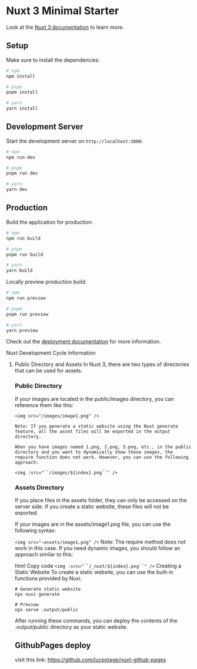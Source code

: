 # Nuxt 3 Minimal Starter

Look at the [Nuxt 3 documentation](https://nuxt.com/docs/getting-started/introduction) to learn more.

## Setup

Make sure to install the dependencies:

```bash
# npm
npm install

# pnpm
pnpm install

# yarn
yarn install
```

## Development Server

Start the development server on `http://localhost:3000`:

```bash
# npm
npm run dev

# pnpm
pnpm run dev

# yarn
yarn dev
```

## Production

Build the application for production:

```bash
# npm
npm run build

# pnpm
pnpm run build

# yarn
yarn build
```

Locally preview production build:

```bash
# npm
npm run preview

# pnpm
pnpm run preview

# yarn
yarn preview
```

Check out the [deployment documentation](https://nuxt.com/docs/getting-started/deployment) for more information.

Nuxt Development Cycle Information
1. Public Directory and Assets
In Nuxt 3, there are two types of directories that can be used for assets.

    ### Public Directory
    If your images are located in the public/images directory, you can reference them like this:

    `<img src="/images/image1.png" />`
    ```
    Note: If you generate a static website using the Nuxt generate feature, all the asset files will be exported in the output directory.

    When you have images named 1.png, 2.png, 3.png, etc., in the public directory and you want to dynamically show these images, the require function does not work. However, you can use the following approach:
    ```

    `<img :src="``/images/${index}.png``" />`

    ### Assets Directory
    If you place files in the assets folder, they can only be accessed on the server side. If you create a static website, these files will not be exported.

    If your images are in the assets/image1.png file, you can use the following syntax:


    `<img src="~assets/image1.png" />`
    Note: The require method does not work in this case. If you need dynamic images, you should follow an approach similar to this:

    html
    Copy code
    `<img :src="``/_nuxt/${index}.png``" />`
    Creating a Static Website
    To create a static website, you can use the built-in functions provided by Nuxi.

    ```
    # Generate static website
    npx nuxi generate

    # Preview
    npx serve .output/public
    ```
    After running these commands, you can deploy the contents of the .output/public directory as your static website.

    ## GithubPages deploy
    visit this link: https://github.com/lucpotage/nuxt-github-pages